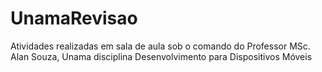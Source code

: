 # UnamaRevisao
Atividades realizadas em sala de aula
sob o comando do Professor MSc. Alan Souza, Unama disciplina Desenvolvimento para
Dispositivos Móveis
